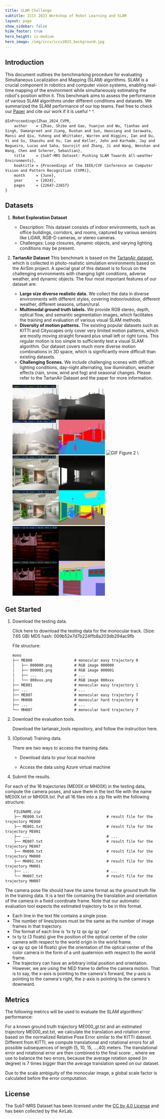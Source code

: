 ```yaml
---
title: SLAM Challenge
subtitle: ICCV 2023 Workshop of Robot Learning and SLAM
layout: page
show_sidebar: false
hide_footer: true
hero_height: is-medium
hero_image: /img/iccv/iccv2023_background.jpg
---
```


## Introduction

This document outlines the benchmarking procedure for evaluating Simultaneous Localization and Mapping (SLAM) algorithms. SLAM is a crucial component in robotics and computer vision systems, enabling real-time mapping of the environment while simultaneously estimating the robot's position within it. This benchmark aims to assess the performance of various SLAM algorithms under different conditions and datasets. We summarized the SLAM performance of our top teams. Feel free to check our [Paper](https://arxiv.org/abs/2307.07607) and cite our work if it is useful ^ ^. 

```
@InProceedings{Zhao_2024_CVPR,
    author    = {Zhao, Shibo and Gao, Yuanjun and Wu, Tianhao and Singh, Damanpreet and Jiang, Rushan and Sun, Haoxiang and Sarawata, Mansi and Qiu, Yuheng and Whittaker, Warren and Higgins, Ian and Du, Yi and Su, Shaoshu and Xu, Can and Keller, John and Karhade, Jay and Nogueira, Lucas and Saha, Sourojit and Zhang, Ji and Wang, Wenshan and Wang, Chen and Scherer, Sebastian},
    title     = {SubT-MRS Dataset: Pushing SLAM Towards All-weather Environments},
    booktitle = {Proceedings of the IEEE/CVF Conference on Computer Vision and Pattern Recognition (CVPR)},
    month     = {June},
    year      = {2024},
    pages     = {22647-22657}
}

```

## Datasets

1. **Robot Exploration Dataset**
   - Description: This dataset consists of indoor environments, such as office buildings, corridors, and rooms, captured by various sensors like LiDAR, RGB-D cameras, or stereo cameras.
   - Challenges: Loop closures, dynamic objects, and varying lighting conditions may be present.

2. **TartanAir Dataset**
   This benchmark is based on the [TartanAir dataset](http://theairlab.org/tartanair-dataset/), which is collected in photo-realistic simulation environments based on the AirSim project. A special goal of this dataset is to focus on the challenging environments with changing light conditions, adverse weather, and dynamic objects. The four most important features of our dataset are:

   - **Large size diverse realistic data.** We collect the data in diverse environments with different styles, covering indoor/outdoor, different weather, different seasons, urban/rural.
   - **Multimodal ground truth labels.** We provide RGB stereo, depth, optical flow, and semantic segmentation images, which facilitates the training and evaluation of various visual SLAM methods. 
   - **Diversity of motion patterns.** The existing popular datasets such as KITTI and Cityscapes only cover very limited motion patterns, which are mostly moving straight forward plus small left or right turns. This regular motion is too simple to sufficiently test a visual SLAM algorithm. Our dataset covers much more diverse motion combinations in 3D space, which is significantly more difficult than existing datasets.
   - **Challenging Scenes.** We include challenging scenes with difficult lighting conditions, day-night alternating, low illumination, weather effects (rain, snow, wind and fog) and seasonal changes.
   Please refer to the TartanAir Dataset and the paper for more information. 

    ![GIF Figure 1](img/slam_challenge/abandonedfactory.gif) ![GIF Figure 2](img/slam_challenge/gascola.gif) \\
    ![GIF Figure 3](img/slam_challenge/hospital.gif) ![GIF Figure 4](img/slam_challenge/jananesealley.gif)

## Get Started

1. Download the testing data. 

   Click here to download the testing data for the monocular track. (Size: 7.65 GB)
   MD5 hash: 009b52e7d7b224ffb8a203db294ac9fb

   File structure: 

    ```
    mono
    ├── ME000                   # monocular easy trajectory 0 
    │   ├── 000000.png          # RGB image 000000
    │   ├── 000001.png          # RGB image 000001
    │   ├── ...                 # ...
    │   └── 000xxx.png          # RGB image 000xxx
    ├── ME001                   # monocular easy trajectory 1 
    ├── ...                     # ...
    ├── ME007                   # monocular easy trajectory 7 
    ├── MH000                   # monocular hard trajectory 0 
    ├── ...                     # ...
    └── MH007                   # monocular hard trajectory 7
    ```

2. Download the evaluation tools. 

    Download the tartanair_tools repository, and follow the instruction here. 

3. (Optional) Training data. 

    There are two ways to access the training data. 

    * Download data to your local machine

    * Access the data using Azure virtual machine

4. Submit the results. 

For each of the 16 trajectories (ME00X or MH00X) in the testing data, compute the camera poses, and save them in the text file with the name ME00X.txt or MH00X.txt. Put all 16 files into a zip file with the following structure: 

```
    FILENAME.zip
    ├── ME000.txt                             # result file for the trajectory ME000 
    ├── ME001.txt                             # result file for the trajectory ME001
    ├── ...                                   # ...
    ├── ME007.txt                             # result file for the trajectory ME007
    ├── MH000.txt                             # result file for the trajectory MH000
    ├── MH001.txt                             # result file for the trajectory MH001
    ├── ...                                   # ...
    └── MH007.txt                             # result file for the trajectory MH007 
```

The camera pose file should have the same format as the ground truth file in the training data. It is a text file containing the translation and orientation of the camera in a fixed coordinate frame. Note that our automatic evaluation tool expects the estimated trajectory to be in this format. 

- Each line in the text file contains a single pose.
- The number of lines/poses must be the same as the number of image frames in that trajectory. 
- The format of each line is 'tx ty tz qx qy qz qw'. 
- tx ty tz (3 floats) give the position of the optical center of the color camera with respect to the world origin in the world frame.
- qx qy qz qw (4 floats) give the orientation of the optical center of the color camera in the form of a unit quaternion with respect to the world frame. 
- The trajectory can have an arbitrary initial position and orientation. However, we are using the NED frame to define the camera motion. That is to say, the x-axis is pointing to the camera's forward, the y-axis is pointing to the camera's right, the z-axis is pointing to the camera's downward.



## Metrics

The following metrics will be used to evaluate the SLAM algorithms' performance:

For a known ground truth trajectory ME000_gt.txt and an estimated trajectory ME000_est.txt, we calculate the translation and rotation error based on the normalized Relative Pose Error similar to the KITTI dataset. Different from KITTI, we compute translational and rotational errors for all possible subsequences of length (5, 10, 15, ...,40) meters.  The translational error and rotational error are then combined to the final score:  , where we use  to balance the two errors, because the average rotation speed (in degree) is 7 times bigger than the average translation speed on our dataset. 

Due to the scale ambiguity of the monocular image, a global scale factor is calculated before the error computation. 


## License 
The SubT-MRS Dataset has been licensed under the [CC by 4.0 License](https://creativecommons.org/licenses/by/4.0/deed.en) and has been collected by the AirLab.